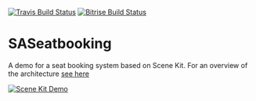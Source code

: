 [![Travis Build Status](https://travis-ci.org/fsaar/SASeatBooking.svg?branch=master)](https://travis-ci.org/fsaar/SASeatBooking)
[![Bitrise Build Status](https://www.bitrise.io/app/bdb661c51c14814f/status.svg?token=AAgalx1JK0oiRGhHO5Gf1g&branch=master)](https://www.bitrise.io/app/bdb661c51c14814f)

# SASeatbooking 

A demo for a seat booking system based on Scene Kit. For an overview of the architecture [see here](https://www.allaboutswift.com/dev/2017/9/3/a-seatbooking-system-based-on-scene-kit)

[![Scene Kit Demo](https://static1.squarespace.com/static/56e48990f699bb97173ad03c/t/59ac3a7f8fd4d287481104dd/1504459503524)](https://www.allaboutswift.com/dev/2017/9/3/a-seatbooking-system-based-on-scene-kit)
